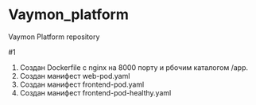 # Vaymon_platform
Vaymon Platform repository

#1
   1) Создан Dockerfile с nginx на 8000 порту и рбочим каталогом /app.
   2) Создан манифест web-pod.yaml 
   3) Создан манифест frontend-pod.yaml
   4) Создан манифест frontend-pod-healthy.yaml
